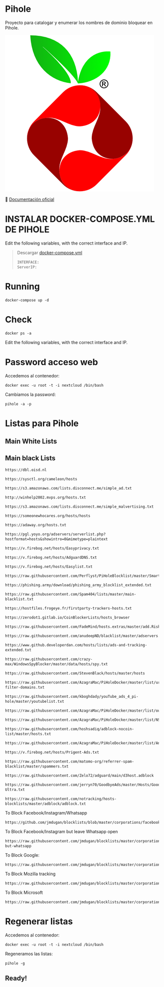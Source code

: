 # Pihole
Proyecto para catalogar y enumerar los nombres de dominio bloquear en Pihole.

![alt text](https://github.com/JuanRodenas/Pihole/blob/main/pihole.png)


📁 [Documentación oficial](https://docs.pi-hole.net/)

# INSTALAR DOCKER-COMPOSE.YML DE PIHOLE
Edit the following variables, with the correct interface and IP.
> Descargar [docker-compose.yml](https://github.com/JuanRodenas/Pihole/blob/main/docker-compose.yml)
>~~~
>INTERFACE:
>ServerIP:
>~~~

# Running
~~~
docker-compose up -d
~~~

# Check
~~~
docker ps -a
~~~

Edit the following variables, with the correct interface and IP.

# Password acceso web
Accedemos al contenedor:
~~~
docker exec -u root -t -i nextcloud /bin/bash
~~~
Cambiamos la password:
~~~
pihole -a -p
~~~

# Listas para Pihole

## Main White Lists


## Main black Lists
~~~
https://dbl.oisd.nl 
~~~
~~~
https://sysctl.org/cameleon/hosts 
~~~
~~~
https://s3.amazonaws.com/lists.disconnect.me/simple_ad.txt 
~~~
~~~
http://winhelp2002.mvps.org/hosts.txt 
~~~
~~~
https://s3.amazonaws.com/lists.disconnect.me/simple_malvertising.txt 
~~~
~~~
https://someonewhocares.org/hosts/hosts 
~~~
~~~
https://adaway.org/hosts.txt 
~~~
~~~
https://pgl.yoyo.org/adservers/serverlist.php?hostformat=hosts&showintro=0&mimetype=plaintext 
~~~
~~~
https://v.firebog.net/hosts/Easyprivacy.txt 
~~~
~~~
https://v.firebog.net/hosts/AdguardDNS.txt 
~~~
~~~
https://v.firebog.net/hosts/Easylist.txt 
~~~
~~~
https://raw.githubusercontent.com/Perflyst/PiHoleBlocklist/master/SmartTV.txt 
~~~
~~~
https://phishing.army/download/phishing_army_blocklist_extended.txt 
~~~
~~~
https://raw.githubusercontent.com/Spam404/lists/master/main-blacklist.txt 
~~~
~~~
https://hostfiles.frogeye.fr/firstparty-trackers-hosts.txt 
~~~
~~~
https://zerodot1.gitlab.io/CoinBlockerLists/hosts_browser 
~~~
~~~
https://raw.githubusercontent.com/FadeMind/hosts.extras/master/add.Risk/hosts 
~~~
~~~
https://raw.githubusercontent.com/anudeepND/blacklist/master/adservers.txt 
~~~
~~~
https://www.github.developerdan.com/hosts/lists/ads-and-tracking-extended.txt 
~~~
~~~
https://raw.githubusercontent.com/crazy-max/WindowsSpyBlocker/master/data/hosts/spy.txt 
~~~
~~~
https://raw.githubusercontent.com/StevenBlack/hosts/master/hosts 
~~~
~~~
https://raw.githubusercontent.com/AzagraMac/PiHoleDocker/master/list/urlhaus-filter-domains.txt 
~~~
~~~
https://raw.githubusercontent.com/kboghdady/youTube_ads_4_pi-hole/master/youtubelist.txt 
~~~
~~~
https://raw.githubusercontent.com/AzagraMac/PiHoleDocker/master/list/outapzazaList.txt 
~~~
~~~
https://raw.githubusercontent.com/AzagraMac/PiHoleDocker/master/list/NSABlocklist.txt 
~~~
~~~
https://raw.githubusercontent.com/hoshsadiq/adblock-nocoin-list/master/hosts.txt 
~~~
~~~
https://raw.githubusercontent.com/AzagraMac/PiHoleDocker/master/list/AndroidTracking.txt 
~~~
~~~
https://v.firebog.net/hosts/Prigent-Ads.txt 
~~~
~~~
https://raw.githubusercontent.com/matomo-org/referrer-spam-blacklist/master/spammers.txt 
~~~
~~~
https://raw.githubusercontent.com/Zelo72/adguard/main/d3host.adblock
~~~
~~~
https://raw.githubusercontent.com/jerryn70/GoodbyeAds/master/Hosts/GoodbyeAds-Ultra.txt
~~~
~~~
https://raw.githubusercontent.com/notracking/hosts-blocklists/master/adblock/adblock.txt
~~~
To Block Facebook/Instagram/Whatsapp
~~~
https://github.com/jmdugan/blocklists/blob/master/corporations/facebook/all
~~~
To Block Facebook/Instagram but leave Whatsapp open
~~~
https://raw.githubusercontent.com/jmdugan/blocklists/master/corporations/facebook/all-but-whatsapp
~~~
To Block Google:
~~~
https://raw.githubusercontent.com/jmdugan/blocklists/master/corporations/google/all
~~~
To Block Mozilla tracking
~~~
https://raw.githubusercontent.com/jmdugan/blocklists/master/corporations/mozilla/all
~~~
To Block Microsoft
~~~
https://raw.githubusercontent.com/jmdugan/blocklists/master/corporations/microsoft/all
~~~

# Regenerar listas
Accedemos al contenedor:
~~~
docker exec -u root -t -i nextcloud /bin/bash
~~~
Regeneramos las listas:
~~~
pihole -g
~~~

## Ready!
